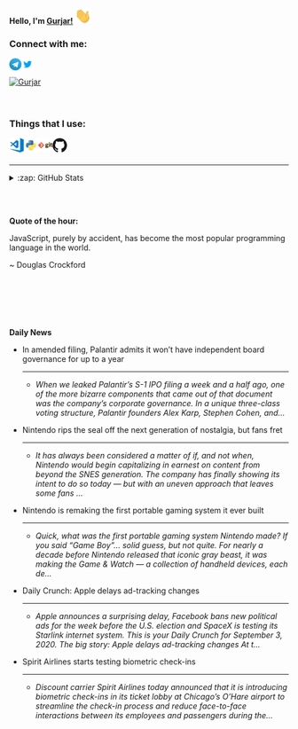 #### Hello, I'm [Gurjar!](https://GurjarKing.github.io) <img src="https://raw.githubusercontent.com/ABSphreak/ABSphreak/master/gifs/Hi.gif" width="30px"></h2>


### Connect with me:

[<img align="left" alt="Gurjar | Telegram" width="22px" src="https://raw.githubusercontent.com/github/explore/80688e429a7d4ef2fca1e82350fe8e3517d3494d/topics/telegram/telegram.png" />][Telegram]
[<img align="left" alt="Gurjar | Twitter" width="22px" src="https://raw.githubusercontent.com/github/explore/80688e429a7d4ef2fca1e82350fe8e3517d3494d/topics/twitter/twitter.png" />][Twitter]
<br >
<br >
<a href="https://github.com/GurjarKing"><img src="https://komarev.com/ghpvc/?username=GurjarKing" alt="Gurjar" /></a> <br />
<br />
<br />
<!-- <br >

![](https://visitor-badge.glitch.me/badge?page_id=GurjarKing)

<br /> -->

### Things that I use:

[<img align="left" alt="Visual Studio Code" width="26px" src="https://raw.githubusercontent.com/github/explore/80688e429a7d4ef2fca1e82350fe8e3517d3494d/topics/visual-studio-code/visual-studio-code.png" />][VSCode]
[<img align="left" alt="Python" width="26px" src="https://raw.githubusercontent.com/github/explore/80688e429a7d4ef2fca1e82350fe8e3517d3494d/topics/python/python.png" />][Python]
[<img align="left" alt="Git" width="26px" src="https://raw.githubusercontent.com/github/explore/80688e429a7d4ef2fca1e82350fe8e3517d3494d/topics/git/git.png" />][Git]
[<img align="left" alt="GitHub" width="26px" src="https://raw.githubusercontent.com/github/explore/78df643247d429f6cc873026c0622819ad797942/topics/github/github.png" />][Github]

<br />
<br />

---
<details>
  <summary>:zap: GitHub Stats</summary>

<img align="left" alt="Gurjar's Github Stats" src="https://github-readme-stats.vercel.app/api?username=GurjarKing&show_icons=true&hide_border=true&count_private=true&include_all_commit=true&theme=algolia" />

</details>

<!-- ### 🔔 My latest tweet
<a href="https://twitter.com/Gurjar_King43" target="_blank">
	<img src="https://github.com/GurjarKing/GurjarKing/raw/master/tweet.png" width="70%" align="center" alt="Click to view on Twitter" title="My latest tweet, as an image"/>
</a> -->
<br>

<pre>

</pre>

**Quote of the hour:**

JavaScript, purely by accident, has become the most popular programming language in the world.

~ Douglas Crockford
<pre>

</pre>
<br>
<pre>


</pre>
<strong>Daily News</strong>
  
  - In amended filing, Palantir admits it won’t have independent board governance for up to a year
     <hr/>
     
      - *When we leaked Palantir’s S-1 IPO filing a week and a half ago, one of the more bizarre components that came out of that document was the company’s corporate governance. In a unique three-class voting structure, Palantir founders Alex Karp, Stephen Cohen, and…*
     
  - Nintendo rips the seal off the next generation of nostalgia, but fans fret
      <hr/>
      
      - *It has always been considered a matter of if, and not when, Nintendo would begin capitalizing in earnest on content from beyond the SNES generation. The company has finally showing its intent to do so today — but with an uneven approach that leaves some fans …*
      
  - Nintendo is remaking the first portable gaming system it ever built
      <hr/>
      
      - *Quick, what was the first portable gaming system Nintendo made? If you said “Game Boy”… solid guess, but not quite. For nearly a decade before Nintendo released that iconic gray beast, it was making the Game & Watch — a collection of handheld devices, each de…*
      
  - Daily Crunch: Apple delays ad-tracking changes
      <hr/>
      
      - *Apple announces a surprising delay, Facebook bans new political ads for the week before the U.S. election and SpaceX is testing its Starlink internet system. This is your Daily Crunch for September 3, 2020. The big story: Apple delays ad-tracking changes At t…*
       
  - Spirit Airlines starts testing biometric check-ins
      <hr/>
       
       - *Discount carrier Spirit Airlines today announced that it is introducing biometric check-ins in its ticket lobby at Chicago’s O’Hare airport to streamline the check-in process and reduce face-to-face interactions between its employees and passengers during the…*
      

<br />

[VSCode]: https://code.visualstudio.com/
[Python]: https://www.python.org/
[Git]: https://git-scm.com/
[Github]: https://github.com/
[Telegram]: https://t.me/Gurjar_King/
[Twitter]: https://twitter.com/Gurjar_King43/
